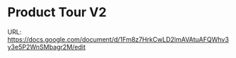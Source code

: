 # Product Tour V2

URL: https://docs.google.com/document/d/1Fm8z7HrkCwLD2lmAVAtuAFQWhv3y3e5P2WnSMbagr2M/edit
